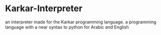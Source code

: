 # Karkar-Interpreter
an interpreter made for the Karkar programming language. a programming language with a near syntax to python for Arabic and English
